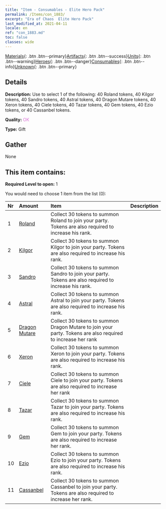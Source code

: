 ```yaml
---
title: "Item - Consumables - Elite Hero Pack"
permalink: /Items/con_1883/
excerpt: "Era of Chaos  Elite Hero Pack"
last_modified_at: 2021-04-11
locale: en
ref: "con_1883.md"
toc: false
classes: wide
---
```

 [Materials](/Items/){: .btn .btn--primary}[Artifacts](/Items/Artifacts/){: .btn .btn--success}[Units](/Items/Units/){: .btn .btn--warning}[Heroes](/Items/Heroes/){: .btn .btn--danger}[Consumables](/Items/Consumables/){: .btn .btn--info}[Unknown](/Items/Unknown/){: .btn .btn--primary}

## Details
 **Description:** Use to select 1 of the following: 40 Roland tokens, 40 Kilgor tokens, 40 Sandro tokens, 40 Astral tokens, 40 Dragon Mutare tokens, 40 Xeron tokens, 40 Ciele tokens, 40 Tazar tokens, 40 Gem tokens, 40 Ezio tokens, or 40 Cassanbel tokens.

 **Quality:** <span style="color: #DA70D6">OK</span>

 **Type:** Gift

## Gather

  None

## This item contains:

 **Required Level to open:** 1

 You would need to choose 1 item from the list (0):

  | Nr | Amount |     Item    | Description |
  |:---|:-------|:------------|:-----------:|
  | 1 | [Roland](/Items/her_362/) | Collect 30 tokens to summon Roland to join your party. Tokens are also required to increase his rank. | 
  | 2 | [Kilgor](/Items/her_374/) | Collect 30 tokens to summon Kilgor to join your party. Tokens are also required to increase his rank. | 
  | 3 | [Sandro](/Items/her_371/) | Collect 30 tokens to summon Sandro to join your party. Tokens are also required to increase his rank. | 
  | 4 | [Astral](/Items/her_388/) | Collect 30 tokens to summon Astral to join your party. Tokens are also required to increase his rank. | 
  | 5 | [Dragon Mutare](/Items/her_390/) | Collect 30 tokens to summon Dragon Mutare to join your party. Tokens are also required to increase her rank | 
  | 6 | [Xeron](/Items/her_383/) | Collect 30 tokens to summon Xeron to join your party. Tokens are also required to increase his rank. | 
  | 7 | [Ciele](/Items/her_382/) | Collect 30 tokens to summon Ciele to join your party. Tokens are also required to increase her rank | 
  | 8 | [Tazar](/Items/her_393/) | Collect 30 tokens to summon Tazar to join your party. Tokens are also required to increase his rank. | 
  | 9 | [Gem](/Items/her_369/) | Collect 30 tokens to summon Gem to join your party. Tokens are also required to increase her rank. | 
  | 10 | [Ezio](/Items/her_398/) | Collect 30 tokens to summon Ezio to join your party. Tokens are also required to increase his rank. | 
  | 11 | [Cassanbel](/Items/her_396/) | Collect 30 tokens to summon Cassanbel to join your party. Tokens are also required to increase her rank. | 
